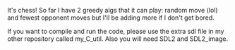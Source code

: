 It's chess! 
So far I have 2 greedy algs that it can play: random move (lol) and fewest 
opponent moves but I'll be adding more if I don't get bored.

If you want to compile and run the code, please use the extra sdl file in my other repository called my_C_util. Also you will need SDL2 and SDL2_image.
